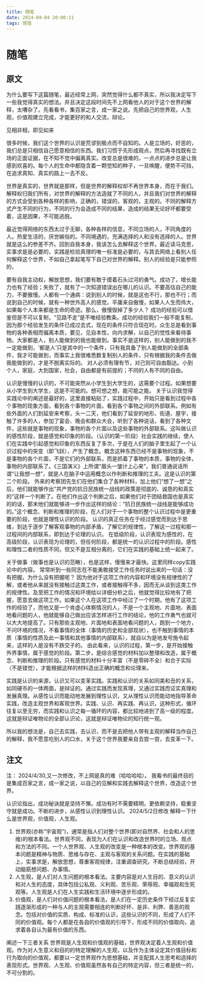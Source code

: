 ```yaml
---
title: 随笔
date: 2024-04-04 20:00:11
tags: 感悟
---
```


# 随笔
## 原文
为什么要写下这篇随笔，最近经常上网，突然觉得什么都不真实，所以我决定写下一些我觉得真实的想法。并且决定这段时间先不上网看他人的对于这个世界的解释，太嘈杂了。先看看书，集百家之言，成一家之说。先把自己的世界观，人生观，价值观建立完成，才能更好的和人交流，辩论。

  见相非相，即见如来

很多时候，我们这个世界的认识是荒谬到极点而不自知的。人是立场的，好恶的，我们总是只相信自己愿意相信的东西。我们习惯于先形成观点，然后再寻找既有立场的正面证据，在不知不觉中偏离真实。改变总是很难的，一点点的进步总是让我感到欢喜的。每个人的生命中都隐含着一颗觉知的种子，一旦唤醒，便势不可挡，在追求真知、真实的路上一去不反。

世界是真实的，世界就是那样，但是世界的解释权却不再世界本身，而在于我们。解释权归我们所有，对世界的解释的方法造就了不同的人，并且我们对世界的解释的方式会受到各种各样的影响，正确的，错误的，客观的，主观的。不同的解释方式产生不同的行为，不同的行为会造成不同的结果，造成的结果无论好坏都要受着，这是因果，不可能逃脱。

最近觉得网络的东西太过于无聊，各种各样的信息，不同立场的人，不同角度的人。热爱生活的，厌世嫉俗的。不同境遇的，充满选择的人和没有选择的人。世界就是这么的参差不齐。回到自我本身，我该怎么去解释这个世界。最近读马克思，实事求是是必要的，实践是检验真理的唯一标准是必要的，与其去网络上看别人任何解释这个世界，不如自己拿起笔写下自己对世界的解释。别人的经验是只能参照的，

要有自我主动权，解放思想，我们要有敢于摸着石头过河的勇气。成功了，增长能力也有了经验；失败了，就有了一次知道错误出在哪儿的认识。不要高估自己的能力，不要傲慢。人都有一个通病：说到别人的时候，就是这也不行，那也不行；而说到自己的时候，就有一种世外高人的感觉。平庸来自傲慢，如果人人生而伟大，如果每个人本来都是生命的奇迹。那么，傲慢毁掉了多少人？ 
成功的经验可以借鉴但是不可以复制，“见路不走”是不唯经验教条。成功的经验我们一般不能复制，因为那个经验发生的条件已成过去式，现在的条件只符合现在时。众生总是看到事物的各种表相而偏离本质，要见，见自本性，向内求解，以自己的觉性来看待事物。大家都是人，别人能做到的我也能做到。事实不是这样的，别人能做到的我不一定能做到，‘都是人’只是其中的一个条件，只有我具备了别人能做到的全部条件，我才可能做到，而事实上我很难悉数复制别人的条件，只有根据我的条件去做我能做到的，才是不脱离实际的。
对人必须有理有节，对己则可自由豁达。小到个人，家庭，大到国家，社会，自由都是有前提的；不同的人有不同的自由。

认识是慢慢的认识的，不可能突然从小学生到大学生的，这需要个过程。如果想要从小学生到大学生，这是不可能的。想可想之想，能可能之能。
关于认识我觉得实践论中的阐述是最好的，这里直接粘贴了，实践过程中，开始只是看到过程中各个事物的现象方面，看到各个事物的片面，看到各个事物之间的外部联系。例如有些外面的人们到延安来考察，头一二天，他们看到了延安的地形、街道、屋宇，接触了许多的人，参加了宴会、晚会和群众大会，听到了各种说话，看到了各种文件，这些就是事物的现象，事物的各个片面以及这些事物的外部联系。这叫做认识的感性阶段，就是感觉和印象的阶段。（认识的第一阶段）社会实践的继续，使人们在实践中引起感觉和印象的东西反复了多次，于是在人们的脑子里生起了一个认识过程中的突变（即飞跃），产生了概念。概念这种东西已经不是事物的现象，不是事物的各个片面，不是它们的外部联系，而是抓着了事物的本质，事物的全体，事物的内部联系了。《三国演义》上所谓“眉头一皱计上心来”，我们普通说话所谓“让我想一想”，就是人在脑子中运用概念以作判断和推理的工夫。这是认识的第二个阶段。
外来的考察团先生们在他们集合了各种材料，加上他们“想了一想”之后，他们就能够作出“共产党的抗日民族统一战线的政策是彻底的、诚恳的和真实的”这样一个判断了。在他们作出这个判断之后，如果他们对于团结救国也是真实的的话，那末他们就能够进一步作出这样的结论：“抗日民族统一战线是能够成功的。”这个概念、判断和推理的阶段，在人们对于一个事物的整个认识过程中是更重要的阶段，也就是理性认识的阶段。  认识的真正任务在于经过感觉而到达于思维，到达于逐步了解客观事物的内部矛盾，了解它的规律性，了解这一过程和那一过程间的内部联系，即到达于论理的认识。
在低级阶段，认识表现为感性的，在高级阶段，认识表现为论理的，但任何阶段，都是统一的认识过程中的阶段。感性和理性二者的性质不同，但又不是互相分离的，它们在实践的基础上统一起来了。

关于做事（做事也是认识的范畴），也是这样，慢慢来才最快。这里同样copy实践论中的内容。
常常听到一些同志在不能勇敢接受工作任务时说出来的一句话：没有把握。为什么没有把握呢？
因为他对于这项工作的内容和环境没有规律性的了解，或者他从来就没有接触过这类工作，或者接触得不多，因而无从谈到这类工作的规律性。及至把工作的情况和环境给以详细分析之后，他就觉得比较地有了把握，愿意去做这项工作。如果这个人在这项工作中经过了一个时期，他有了这项工作的经验了，而他又是一个肯虚心体察情况的人，不是一个主观地、片面地、表面地看问题的人，他就能够自己做出应该怎样进行工作的结论，他的工作勇气也就可以大大地提高了。只有那些主观地、片面地和表面地看问题的人，跑到一个地方，不问环境的情况，不看事情的全体（事情的历史和全部现状），也不触到事情的本质（事情的性质及此一事情和其他事情的内部联系），就自以为是地发号施令起来，这样的人是没有不跌交子的。
由此看来，认识的过程，第一步，是开始接触外界事情，属于感觉的阶段。第二步，是综合感觉的材料加以整理和改造，属于概念、判断和推理的阶段。只有感觉的材料十分丰富（不是零碎不全）和合于实际（不是错觉），才能根据这样的材料造出正确的概念和论理来。

实践是认识的来源，认识又可以变革实践。实践和认识的关系如同美和丑的关系，如同硬币的一体两面，是辩证的。通过实践而发现真理，又通过实践而证实真理和发展真理。从感性认识而能动地发展到理性认识，又从理性认识而能动地指导革命实践，改造主观世界和客观世界。实践、认识、再实践、再认识，这种形式，循环往复以至无穷，而实践和认识之每一循环的内容，都比较地进到了高一级的程度。这就是辩证唯物论的全部认识论，这就是辩证唯物论的知行统一观。

所以我的想法是，自己去实践，去认识，而不是去把他人带有主观的解释当作自己的解释，我不愿意吃别人的口水，关于这个世界我要亲自去尝一尝，去变革一下。


## 注文
注： 2024/4/30,又一次修改，不上网是真的难（哈哈哈哈）。
我看书的最终目的是集成百家之言，成一家之说，以自己的见解和实践去解释这个世界，改造这个世界。

认识论指出，成功秘诀就是坚持不懈。成功有时不需要精明，更依赖坚持，稳重坚守就是成功。不断的进步，从感性认识到理性认识。
2024/5/2日修改
解释一下什么是世界观，价值观，人生观。

1. 世界观(亦称“宇宙观”)，通常是指人们对整个世界(即对自然界、社会和人的思维)的根本看法。世界观不同，表现为人们在认识和改造世界时的立场、观点和方法的不同。一个人世界观、人生观的改变是一种根本的改变。世界观的基本问题是精神与物质、思维与存在、主观与客观的关系问题。在实践的基础上，实事求是，解放思想，尊重客观规律，注重调查研究，不断总结经验，开动脑筋想问题、办事情。
2. 人生观，是人们对人生问题的根本看法。主要内容是对人生目的、意义的认识和对人生的态度，具体包括公私观、义利观、苦乐观、荣辱观、幸福观和生死观等。人生观是人们在人生实践和生活环境中逐步形成的。
3. 价值观，是人们对价值问题的根本看法，是人们在一定历史条件下经过反复实践逐渐形成的一种与人的主观需要相连的判断好坏、是非、利弊、善恶的观念。包括对价值的实质、构成、标准的认识，这些认识的不同，形成了人们不同的价值观。每个人都是在各自的价值观的引导下，形成不同的价值取向，追求着各自认为最有价值的东西。

阐述一下三者关系
世界观是人生观和价值观的基础，世界观决定着人生观和价值观。作为对人生意义和目的的特定理解的人生观，以及作为主体设定其价值目标和行为取向的价值观，都要以一定世界观作为思想基础，并支配其人生思考和选择的表现形式。世界观、人生观、价值观虽然各有自己的特定内容，但三者是统一的，不可分割的。







